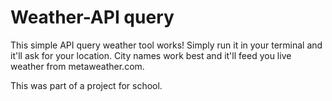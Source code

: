 # Weather-API query

This simple API query weather tool works! 
Simply run it in your terminal and it'll ask for your location. City names work best and it'll feed you
live weather from metaweather.com.

This was part of a project for school.
